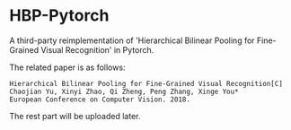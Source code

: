 # HBP-Pytorch
A third-party reimplementation of 'Hierarchical Bilinear Pooling for Fine-Grained Visual Recognition' in Pytorch.

The related paper is as follows:
    
    Hierarchical Bilinear Pooling for Fine-Grained Visual Recognition[C]
    Chaojian Yu, Xinyi Zhao, Qi Zheng, Peng Zhang, Xinge You*
    European Conference on Computer Vision. 2018.

The rest part will be uploaded later.
